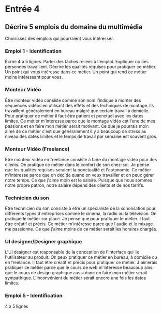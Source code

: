 # Entrée 4
## Décrire 5 emplois du domaine du multimédia
Choisissez des emplois qui pourraient vous intéresser. 

### Emploi 1 - Identification
Écrire 4 à 5 lignes. Parler des tâches reliées à l'emploi. Expliquer où ces personnes travaillent. Décrire les qualités requises pour pratiquer ce métier. Un point qui vous intéresse dans ce métier. Un point qui rend ce métier moins intéressant pour vous.  

### Monteur Vidéo
Être monteur vidéo consiste comme son nom l'indique à monter des séquences vidéos en utilisant des effets et des techniques de montage. Ils travaillent généralement en bureau malgré que certain travail à domicile. Pour pratiquer de métier il faut être patient et ponctuel avec les dates limites. Ce métier m'interesse parce que le montage vidéo est l'une de mes passions et en faire mon métier serait motivant. Ce que je pourrais moin aimé de ce métier c'est que généralement il y a beaucoup de stress au niveau des dates limites et le temps de travail par semaine est souvent gros.

### Monteur Vidéo (Freelance)
Être monteur vidéo en freelance consiste à faire du montage vidéo pour des clients. On pratique ce métier dans le confort de son chez-soi. Je pense que les qualités requises seraient la ponctualité et l'autonomie. Ce métier m'intéresse parce que on décide quand on veux travailler et on peux gérer notre temps. Ce que j'aime moin est le salaire. Puisque que nous sommes notre propre patron, notre salaire dépend des clients et de nos tarrifs.

### Technicien du son
Être technicien du son consiste à être un spécialiste de la sonorisation pour différents types d'entreprises comme le cinéma, la radio ou la télévision. On pratique le métier sur place. Je pense que pour pratiquer le métier il faut être créatif et précis. Ce métier m'intéresse parce que l'audio et le mixage me passionne. Ce que j'aime moins de ce métier serait les horaires chargés.

### UI designer/Designer graphique
L'UI designer est responsable de la conception de l'interface qui lie l'utilisateur au produit. On peux pratiquer ce métier en bureau, à domicile ou en freelance. Il faut être créatif et précis pour pratiquer ce métier. J'aimerais pratiquer ce métier parce que le cours de web m'intéresse beaucoup ainsi que le cours de design graphique aussi donc en faire mon métier serait sympathique. L'inconvénient du métier serait encore une fois les dates limites.
### Emploi 5 - Identification
4 à 5 lignes
